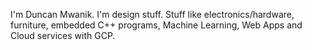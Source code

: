 

I'm Duncan Mwanik. I'm design stuff. Stuff like electronics/hardware, furniture, embedded C++ programs, Machine Learning, Web Apps and Cloud services with GCP.
